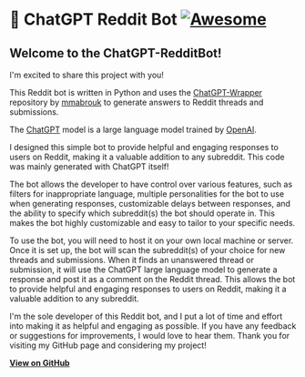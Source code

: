 # 🤖 ChatGPT Reddit Bot [![Awesome](https://cdn.rawgit.com/sindresorhus/awesome/d7305f38d29fed78fa85652e3a63e154dd8e8829/media/badge.svg)](https://github.com/sindresorhus/awesome)

## Welcome to the ChatGPT-RedditBot! 

I'm excited to share this project with you!

This Reddit bot is written in Python and uses the [ChatGPT-Wrapper](https://github.com/mmabrouk/chatgpt-wrapper) repository by [mmabrouk](https://github.com/mmabrouk/) to generate answers to Reddit threads and submissions. 

The [ChatGPT](https://chat.openai.com/chat) model is a large language model trained by [OpenAI](https://openai.com).

I designed this simple bot to provide helpful and engaging responses to users on Reddit, making it a valuable addition to any subreddit. This code was mainly generated with ChatGPT itself!

The bot allows the developer to have control over various features, such as filters for inappropriate language, multiple personalities for the bot to use when generating responses, customizable delays between responses, and the ability to specify which subreddit(s) the bot should operate in. This makes the bot highly customizable and easy to tailor to your specific needs.

To use the bot, you will need to host it on your own local machine or server. Once it is set up, the bot will scan the subreddit(s) of your choice for new threads and submissions. When it finds an unanswered thread or submission, it will use the ChatGPT large language model to generate a response and post it as a comment on the Reddit thread. This allows the bot to provide helpful and engaging responses to users on Reddit, making it a valuable addition to any subreddit.

I'm the sole developer of this Reddit bot, and I put a lot of time and effort into making it as helpful and engaging as possible. If you have any feedback or suggestions for improvements, I would love to hear them. Thank you for visiting my GitHub page and considering my project!

**[View on GitHub](https://github.com/PopDaddyGames/ChatGPT-RedditBot)**
